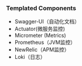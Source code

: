 ### Templated Components

* Swagger-UI（自动化文档）
* Actuator(微服务监控)
* Micrometer (Metrics)
* Prometheus（JVM监控）
* NewRelic（APM监控）
* Loki（日志）
